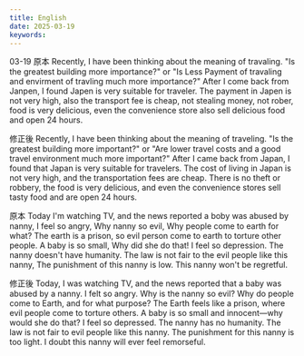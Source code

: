 ```yaml
---
title: English
date: 2025-03-19
keywords: 
---
```


03-19
原本
Recently, I have been thinking about the meaning of travaling.
"Is the greatest building more importance?" or "Is Less Payment of travaling and envirment of travling much more importance?"
After I come back from Janpen, I found Japen is very suitable for traveler.
The payment in Japen is not very high, also the transport fee is cheap, not stealing money, not rober, food is very delicious, even the convenience store also sell delicious food and open 24 hours.

修正後
Recently, I have been thinking about the meaning of traveling.
"Is the greatest building more important?" or "Are lower travel costs and a good travel environment much more important?"
After I came back from Japan, I found that Japan is very suitable for travelers.
The cost of living in Japan is not very high, and the transportation fees are cheap. There is no theft or robbery, the food is very delicious, and even the convenience stores sell tasty food and are open 24 hours.

原本
Today I'm watching TV, and the news reported a boby was abused by nanny, I feel so angry, Why nanny so evil, Why people come to earth for what?
The earth is a prison, so evil person come to earth to torture other people. A baby is so small, Why did she do that! I feel so depression.
The nanny doesn't have humanity. The law is not fair to the evil people like this nanny, The punishment of this nanny is low. This nanny won't be regretful.

修正後
Today, I was watching TV, and the news reported that a baby was abused by a nanny. I felt so angry. Why is the nanny so evil? Why do people come to Earth, and for what purpose?
The Earth feels like a prison, where evil people come to torture others. A baby is so small and innocent—why would she do that? I feel so depressed.
The nanny has no humanity. The law is not fair to evil people like this nanny. The punishment for this nanny is too light. I doubt this nanny will ever feel remorseful.

